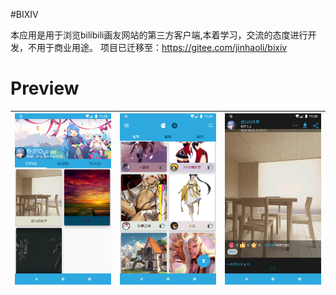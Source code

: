 #BIXIV

本应用是用于浏览bilibili画友网站的第三方客户端,本着学习，交流的态度进行开发，不用于商业用途。
项目已迁移至：https://gitee.com/jinhaoli/bixiv

# Preview
|![Preview](./preview/2.png) | ![Preview](./preview/1.png) | ![Preview](./preview/3.png) |
|:-------------------:|:------------------------:|:-----------------:|